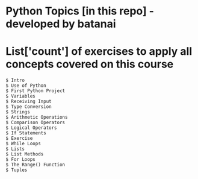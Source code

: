 # Python Topics [in this repo] - developed by batanai
# List['count'] of exercises to apply all concepts covered on this course

    $ Intro
    $ Use of Python
    $ First Python Project
    $ Variables
    $ Receiving Input
    $ Type Conversion
    $ Strings
    $ Arithmetic Operations
    $ Comparison Operators
    $ Logical Operators
    $ If Statements
    $ Exercise
    $ While Loops
    $ Lists
    $ List Methods
    $ For Loops
    $ The Range() Function
    $ Tuples